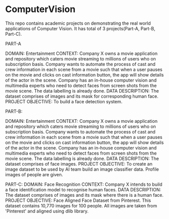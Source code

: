 # ComputerVision
This repo contains academic projects on demonstrating the real world applications of Computer Vision.
It has total of 3 projects(Part-A, Part-B, Part-C).

PART-A

DOMAIN: Entertainment
CONTEXT: Company X owns a movie application and repository which caters movie streaming to millions of users who on subscription basis. Company wants to automate the process of cast and crew information in each scene from a movie such that when a user pauses on the movie and clicks on cast information button, the app will show details of the actor in the scene. Company has an in-house computer vision and multimedia experts who need to detect faces from screen shots from the movie scene. The data labelling is already done.
DATA DESCRIPTION:
The dataset comprises of images and its mask for corresponding human face.
PROJECT OBJECTIVE:
To build a face detection system.

PART-B:

DOMAIN: Entertainment
CONTEXT: Company X owns a movie application and repository which caters movie streaming to millions of users who on subscription basis. Company wants to automate the process of cast and crew information in each scene from a movie such that when a user pauses on the movie and clicks on cast information button, the app will show details of the actor in the scene. Company has an in-house computer vision and multimedia experts who need to detect faces from screen shots from the movie scene. The data labelling is already done.
DATA DESCRIPTION: The dataset comprises of face images.
PROJECT OBJECTIVE:
To create an image dataset to be used by AI team build an image classifier data. Profile images of people are given.

PART-C:
DOMAIN: Face Recognition
CONTEXT: Company X intends to build a face identification model to recognise human faces.
DATA DESCRIPTION: The dataset comprises of images and its mask where there is a human face.
PROJECT OBJECTIVE:
Face Aligned Face Dataset from Pinterest. This dataset contains 10,770 images for 100 people. All images are taken from 'Pinterest' and aligned using dlib library.
